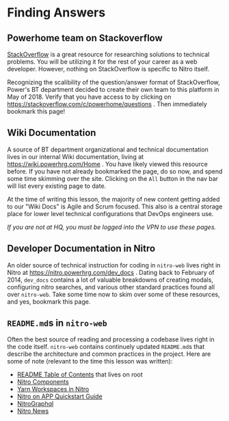 # Finding Answers

## Powerhome team on Stackoverflow

[StackOverflow](https://stackoverflow.com/) is a great resource for researching solutions to technical problems. You will be utilizing it for the rest of your career as a web developer. However, nothing on StackOverflow is specific to Nitro itself.

Recognizing the scalibility of the question/answer format of StackOverflow, Power's BT department decided to create their own team to this platform in May of 2018. Verify that you have access to by clicking on https://stackoverflow.com/c/powerhome/questions . Then immediately bookmark this page!

## Wiki Documentation

A source of BT department organizational and technical documentation lives in our internal Wiki documentation, living at https://wiki.powerhrg.com/Home . You have likely viewed this resource before. If you have not already bookmarked the page, do so now, and spend some time skimming over the site. Clicking on the `All` button in the nav bar will list every existing page to date.

At the time of writing this lesson, the majority of new content getting added to our "Wiki Docs" is Agile and Scrum focused. This also is a central storage place for lower level technical configurations that DevOps engineers use.

*If you are not at HQ, you must be logged into the VPN to use these pages.*

## Developer Documentation in Nitro

An older source of technical instruction for coding in `nitro-web` lives right in Nitro at https://nitro.powerhrg.com/dev_docs . Dating back to February of 2014, `dev_docs` contains a lot of valuable breakdowns of creating modals, configuring nitro searches, and various other standard practices found all over `nitro-web`. Take some time now to skim over some of these resources, and yes, bookmark this page.

## `README.md`s in `nitro-web`

Often the best source of reading and processing a codebase lives right in the code itself. `nitro-web` contains continuely updated `README.md`s that describe the architecture and common practices in the project. Here are some of note (relevant to the time this lesson was written):

- [README Table of Contents](https://github.com/powerhome/nitro-web/blob/master/README.md) that lives on root
- [Nitro Components](https://github.com/powerhome/nitro-web/blob/master/components/README.md)
- [Yarn Workspaces in Nitro](https://github.com/powerhome/nitro-web/blob/master/docs/USING_YARN_WORKSPACES.md)
- [Nitro on APP Quickstart Guide](https://github.com/powerhome/nitro-web/blob/master/docs/NITRO_ON_APP.md)
- [NitroGraphql](https://github.com/powerhome/nitro-web/blob/master/components/nitro_graphql/README.md)
- [Nitro News](https://github.com/powerhome/nitro-web/blob/master/news.md)
